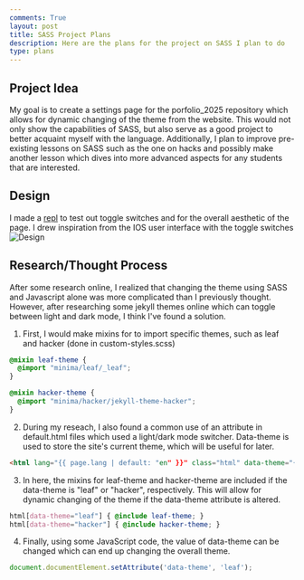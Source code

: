 ```yaml
---
comments: True
layout: post
title: SASS Project Plans
description: Here are the plans for the project on SASS I plan to do
type: plans
---
```


## Project Idea
My goal is to create a settings page for the porfolio_2025 repository which allows for dynamic changing of the theme from the website. This would not only show the capabilities of SASS, but also serve as a good project to better acquaint myself with the language. Additionally, I plan to improve pre-existing lessons on SASS such as the one on hacks and possibly make another lesson which dives into more advanced aspects for any students that are interested.

## Design
I made a [repl](https://replit.com/@TrevorHuang1/toggle-switches?v=1) to test out toggle switches and for the overall aesthetic of the page. I drew inspiration from the IOS user interface with the toggle switches
![Design](https://github.com/user-attachments/assets/39da281b-0807-494e-80ca-c1fc541fa8c4)

## Research/Thought Process
After some research online, I realized that changing the theme using SASS and Javascript alone was more complicated than I previously thought. However, after researching some jekyll themes online which can toggle between light and dark mode, I think I've found a solution.

1. First, I would make mixins for to import specific themes, such as leaf and hacker (done in custom-styles.scss)

```scss
@mixin leaf-theme {
  @import "minima/leaf/_leaf";
}

@mixin hacker-theme {
  @import "minima/hacker/jekyll-theme-hacker";
}
```
2. During my reseach, I also found a common use of an attribute in default.html files which used a light/dark mode switcher. Data-theme is used to store the site's current theme, which will be useful for later. 

```html
<html lang="{{ page.lang | default: "en" }}" class="html" data-theme="{{ site.theme_config.appearance | default: "auto" }}">
```
3. In here, the mixins for leaf-theme and hacker-theme are included if the data-theme is "leaf" or "hacker", respectively. This will allow for dynamic changing of the theme if the data-theme attribute is altered.

```scss
html[data-theme="leaf"] { @include leaf-theme; }
html[data-theme="hacker"] { @include hacker-theme; }
```
4. Finally, using some JavaScript code, the value of data-theme can be changed which can end up changing the overall theme. 

```javascript
document.documentElement.setAttribute('data-theme', 'leaf');
```